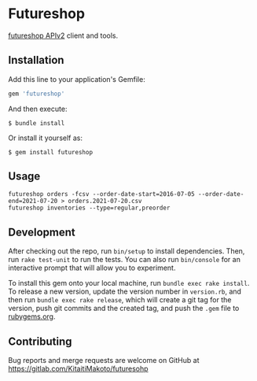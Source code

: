 # Futureshop

[futureshop APIv2](https://www.future-shop.jp/manual/api/api.html) client and tools.

## Installation

Add this line to your application's Gemfile:

```ruby
gem 'futureshop'
```

And then execute:

    $ bundle install

Or install it yourself as:

    $ gem install futureshop

## Usage

    futureshop orders -fcsv --order-date-start=2016-07-05 --order-date-end=2021-07-20 > orders.2021-07-20.csv
    futureshop inventories --type=regular,preorder

## Development

After checking out the repo, run `bin/setup` to install dependencies. Then, run `rake test-unit` to run the tests. You can also run `bin/console` for an interactive prompt that will allow you to experiment.

To install this gem onto your local machine, run `bundle exec rake install`. To release a new version, update the version number in `version.rb`, and then run `bundle exec rake release`, which will create a git tag for the version, push git commits and the created tag, and push the `.gem` file to [rubygems.org](https://rubygems.org).

## Contributing

Bug reports and merge requests are welcome on GitHub at https://gitlab.com/KitaitiMakoto/futuresohp
